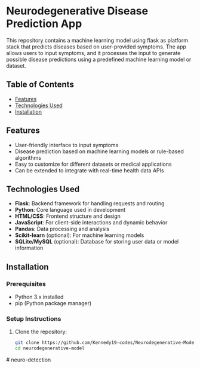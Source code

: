 # Neurodegenerative Disease Prediction App

This repository contains a machine learning model using flask as platform stack that predicts diseases based on user-provided symptoms. The app allows users to input symptoms, and it processes the input to generate possible disease predictions using a predefined machine learning model or dataset.

## Table of Contents
- [Features](#features)
- [Technologies Used](#technologies-used)
- [Installation](#installation)


## Features
- User-friendly interface to input symptoms
- Disease prediction based on machine learning models or rule-based algorithms
- Easy to customize for different datasets or medical applications
- Can be extended to integrate with real-time health data APIs

## Technologies Used
- **Flask**: Backend framework for handling requests and routing
- **Python**: Core language used in development
- **HTML/CSS**: Frontend structure and design
- **JavaScript**: For client-side interactions and dynamic behavior
- **Pandas**: Data processing and analysis
- **Scikit-learn** (optional): For machine learning models
- **SQLite/MySQL** (optional): Database for storing user data or model information

## Installation

### Prerequisites
- Python 3.x installed
- pip (Python package manager)

### Setup Instructions
1. Clone the repository:
   ```bash
   git clone https://github.com/Kennedy19-codes/Neurodegenerative-Model.git
   cd neurodegenerative-model
#   n e u r o - d e t e c t i o n  
 